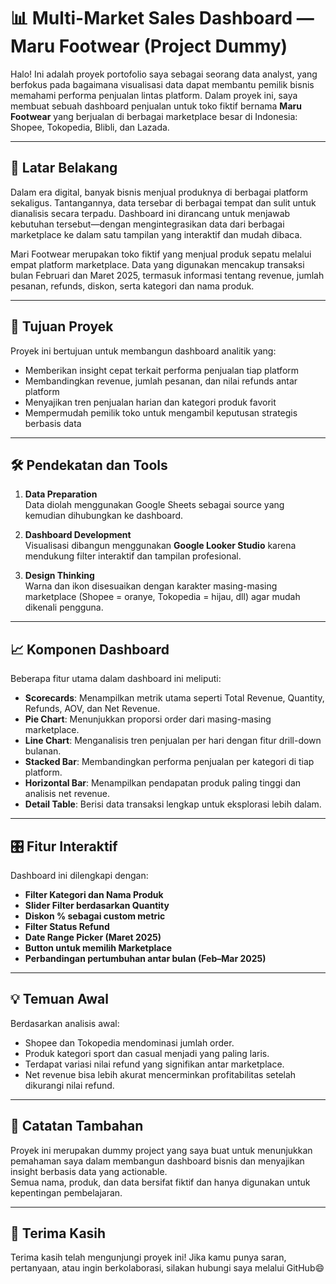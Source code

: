 # 📊 Multi-Market Sales Dashboard — Maru Footwear (Project Dummy)

Halo! Ini adalah proyek portofolio saya sebagai seorang data analyst, yang berfokus pada bagaimana visualisasi data dapat membantu pemilik bisnis memahami performa penjualan lintas platform. Dalam proyek ini, saya membuat sebuah dashboard penjualan untuk toko fiktif bernama **Maru Footwear** yang berjualan di berbagai marketplace besar di Indonesia: Shopee, Tokopedia, Blibli, dan Lazada.

---

## 🧠 Latar Belakang

Dalam era digital, banyak bisnis menjual produknya di berbagai platform sekaligus. Tantangannya, data tersebar di berbagai tempat dan sulit untuk dianalisis secara terpadu. Dashboard ini dirancang untuk menjawab kebutuhan tersebut—dengan mengintegrasikan data dari berbagai marketplace ke dalam satu tampilan yang interaktif dan mudah dibaca.

Mari Footwear merupakan toko fiktif yang menjual produk sepatu melalui empat platform marketplace. Data yang digunakan mencakup transaksi bulan Februari dan Maret 2025, termasuk informasi tentang revenue, jumlah pesanan, refunds, diskon, serta kategori dan nama produk.

---

## 🎯 Tujuan Proyek

Proyek ini bertujuan untuk membangun dashboard analitik yang:
- Memberikan insight cepat terkait performa penjualan tiap platform
- Membandingkan revenue, jumlah pesanan, dan nilai refunds antar platform
- Menyajikan tren penjualan harian dan kategori produk favorit
- Mempermudah pemilik toko untuk mengambil keputusan strategis berbasis data

---

## 🛠️ Pendekatan dan Tools

1. **Data Preparation**  
   Data diolah menggunakan Google Sheets sebagai source yang kemudian dihubungkan ke dashboard.

2. **Dashboard Development**  
   Visualisasi dibangun menggunakan **Google Looker Studio** karena mendukung filter interaktif dan tampilan profesional.

3. **Design Thinking**  
   Warna dan ikon disesuaikan dengan karakter masing-masing marketplace (Shopee = oranye, Tokopedia = hijau, dll) agar mudah dikenali pengguna.

---

## 📈 Komponen Dashboard

Beberapa fitur utama dalam dashboard ini meliputi:

- **Scorecards**: Menampilkan metrik utama seperti Total Revenue, Quantity, Refunds, AOV, dan Net Revenue.
- **Pie Chart**: Menunjukkan proporsi order dari masing-masing marketplace.
- **Line Chart**: Menganalisis tren penjualan per hari dengan fitur drill-down bulanan.
- **Stacked Bar**: Membandingkan performa penjualan per kategori di tiap platform.
- **Horizontal Bar**: Menampilkan pendapatan produk paling tinggi dan analisis net revenue.
- **Detail Table**: Berisi data transaksi lengkap untuk eksplorasi lebih dalam.

---

## 🎛 Fitur Interaktif

Dashboard ini dilengkapi dengan:
- **Filter Kategori dan Nama Produk**
- **Slider Filter berdasarkan Quantity**
- **Diskon % sebagai custom metric**
- **Filter Status Refund**
- **Date Range Picker (Maret 2025)**
- **Button untuk memilih Marketplace**
- **Perbandingan pertumbuhan antar bulan (Feb–Mar 2025)**

---

## 💡 Temuan Awal

Berdasarkan analisis awal:
- Shopee dan Tokopedia mendominasi jumlah order.
- Produk kategori sport dan casual menjadi yang paling laris.
- Terdapat variasi nilai refund yang signifikan antar marketplace.
- Net revenue bisa lebih akurat mencerminkan profitabilitas setelah dikurangi nilai refund.

---

## 📌 Catatan Tambahan

Proyek ini merupakan dummy project yang saya buat untuk menunjukkan pemahaman saya dalam membangun dashboard bisnis dan menyajikan insight berbasis data yang actionable.  
Semua nama, produk, dan data bersifat fiktif dan hanya digunakan untuk kepentingan pembelajaran.

---

## 🙏 Terima Kasih

Terima kasih telah mengunjungi proyek ini! Jika kamu punya saran, pertanyaan, atau ingin berkolaborasi, silakan hubungi saya melalui GitHub😄
